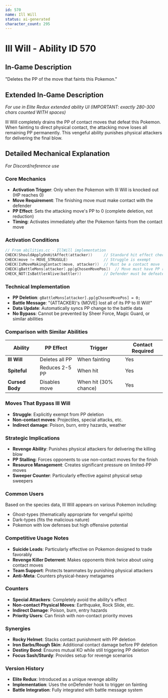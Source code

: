```yaml
---
id: 570
name: Ill Will
status: ai-generated
character_count: 295
---
```


# Ill Will - Ability ID 570

## In-Game Description
"Deletes the PP of the move that faints this Pokemon."

## Extended In-Game Description
*For use in Elite Redux extended ability UI (IMPORTANT: exactly 280-300 chars counted WITH spaces)*

Ill Will completely drains the PP of contact moves that defeat this Pokemon. When fainting to direct physical contact, the attacking move loses all remaining PP permanently. This vengeful ability punishes physical attackers for delivering the final blow.

## Detailed Mechanical Explanation
*For Discord/reference use*

### Core Mechanics
- **Activation Trigger**: Only when the Pokemon with Ill Will is knocked out (HP reaches 0)
- **Move Requirement**: The finishing move must make contact with the defender
- **PP Effect**: Sets the attacking move's PP to 0 (complete deletion, not reduction)
- **Timing**: Activates immediately after the Pokemon faints from the contact move

### Activation Conditions
```cpp
// From abilities.cc - IllWill implementation
CHECK(ShouldApplyOnHitAffect(attacker))     // Standard hit effect check
CHECK(move != MOVE_STRUGGLE)                // Struggle is exempt
CHECK(IsMoveMakingContact(move, attacker))  // Must be a contact move
CHECK(gBattleMons[attacker].pp[gChosenMovePos])  // Move must have PP remaining
CHECK_NOT(IsBattlerAlive(battler))          // Defender must be defeated
```

### Technical Implementation
- **PP Deletion**: `gBattleMons[attacker].pp[gChosenMovePos] = 0;`
- **Battle Message**: "{ATTACKER}'s {MOVE} lost all of its PP to Ill Will!"
- **Data Update**: Automatically syncs PP change to the battle data
- **No Bypass**: Cannot be prevented by Sheer Force, Magic Guard, or similar abilities

### Comparison with Similar Abilities
| Ability | PP Effect | Trigger | Contact Required |
|---------|-----------|---------|------------------|
| **Ill Will** | Deletes all PP | When fainting | Yes |
| **Spiteful** | Reduces 2-5 PP | When hit | Yes |
| **Cursed Body** | Disables move | When hit (30% chance) | Yes |

### Moves That Bypass Ill Will
- **Struggle**: Explicitly exempt from PP deletion
- **Non-contact moves**: Projectiles, special attacks, etc.
- **Indirect damage**: Poison, burn, entry hazards, weather

### Strategic Implications
- **Revenge Ability**: Punishes physical attackers for delivering the killing blow
- **PP Stalling**: Forces opponents to use non-contact moves for the finish
- **Resource Management**: Creates significant pressure on limited-PP moves
- **Sweeper Counter**: Particularly effective against physical setup sweepers

### Common Users
Based on the species data, Ill Will appears on various Pokemon including:
- Ghost-types (thematically appropriate for vengeful spirits)
- Dark-types (fits the malicious nature)
- Pokemon with low defenses but high offensive potential

### Competitive Usage Notes
- **Suicide Leads**: Particularly effective on Pokemon designed to trade favorably
- **Revenge Killer Deterrent**: Makes opponents think twice about using contact moves
- **Team Support**: Protects teammates by punishing physical attackers
- **Anti-Meta**: Counters physical-heavy metagames

### Counters
- **Special Attackers**: Completely avoid the ability's effect
- **Non-contact Physical Moves**: Earthquake, Rock Slide, etc.
- **Indirect Damage**: Poison, burn, entry hazards
- **Priority Users**: Can finish with non-contact priority moves

### Synergies
- **Rocky Helmet**: Stacks contact punishment with PP deletion
- **Iron Barbs/Rough Skin**: Additional contact damage before PP deletion
- **Destiny Bond**: Ensures mutual KO while still triggering PP deletion
- **Focus Sash/Sturdy**: Provides setup for revenge scenarios

### Version History
- **Elite Redux**: Introduced as a unique revenge ability
- **Implementation**: Uses the onDefender hook to trigger on fainting
- **Battle Integration**: Fully integrated with battle message system